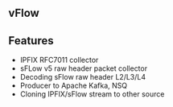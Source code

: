 ## vFlow

## Features
- IPFIX RFC7011 collector
- sFLow v5 raw header packet collector
- Decoding sFlow raw header L2/L3/L4 
- Producer to Apache Kafka, NSQ
- Cloning IPFIX/sFlow stream to other source
